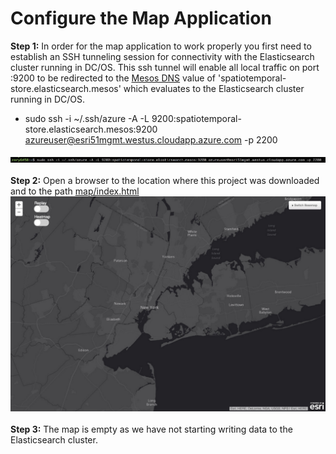 # Configure the Map Application

<b>Step 1:</b> In order for the map application to work properly you first need to establish an SSH tunneling session for connectivity with the Elasticsearch cluster running in DC/OS.  This ssh tunnel will enable all local traffic on port :9200 to be redirected to the <a href="https://github.com/mesosphere/mesos-dns">Mesos DNS</a> value of 'spatiotemporal-store.elasticsearch.mesos' which evaluates to the Elasticsearch cluster running in DC/OS.<ul><li>sudo ssh -i ~/.ssh/azure -A -L 9200:spatiotemporal-store.elasticsearch.mesos:9200 azureuser@esri51mgmt.westus.cloudapp.azure.com -p 2200</li></ul>
<img src="../images/07-map-setup/map-01.png"/><br>
<br><b>Step 2:</b> Open a browser to the location where this project was downloaded and to the path <a href="../map/index.html">map/index.html</a><br>
<img src="../images/07-map-setup/map-02.png"/><br>
<br><b>Step 3:</b> The map is empty as we have not starting writing data to the Elasticsearch cluster.
